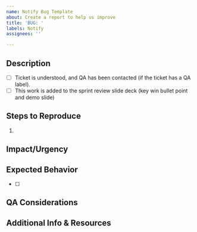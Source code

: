 ```yaml
---
name: Notify Bug Template
about: Create a report to help us improve
title: 'BUG: '
labels: Notify
assignees: ''

---
```


<!--
Remove any comment indicators like the one above or below if you want to include a section. 
We do not need what to write showing up in tickets though, so please do not uncomment those descriptions.
-->

## Description

- [ ] Ticket is understood, and QA has been contacted (if the ticket has a QA label).
- [ ] This work is added to the sprint review slide deck (key win bullet point and demo slide)

<!--_**Required.** Describe the problem._-->

## Steps to Reproduce
<!--_**Required.** Provide information on what steps you are aware of that produce this undesired outcome.._-->

1. 

<!--
## Workaround
Is there something we can do to work around this issue in the meantime?
-->

## Impact/Urgency
<!--_**Required.** Describe the impact this bug has on our system, clients, and/or team._-->

## Expected Behavior
<!--_**Required.** Describe the desired outcome if this were functioning as expected. Include a checklist if applicable._-->

- [ ] 


## QA Considerations
<!-- Populate with relevant info for QA. Leave blank if QA is not applicable on this ticket. -->

## Additional Info & Resources
<!--Always attempt to include additional information.  This could include screenshots, log snippets, links to applicable code files, and/or articles/websites that have relevant info on the issue. Leave blank if n/a.-->
